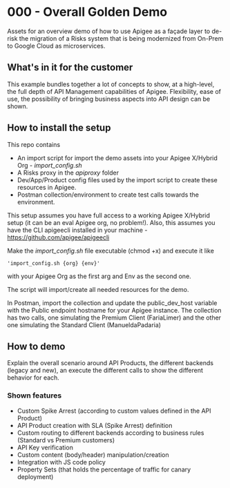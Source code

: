 # 000 - Overall Golden Demo
Assets for an overview demo of how to use Apigee as a façade layer to de-risk the migration of a Risks system that is being modernized from On-Prem to Google Cloud as microservices.

## What's in it for the customer
This example bundles together a lot of concepts to show, at a high-level, the full depth of API Management capabilities of Apigee. Flexibility, ease of use, the possibility of bringing business aspects into API design can be shown.

## How to install the setup
This repo contains
 - An import script for import the demo assets into your Apigee X/Hybrid Org - *import_config.sh*
 - A Risks proxy in the *apiproxy* folder
 - Dev/App/Product config files used by the import script to create these resources in Apigee.
 - Postman collection/environment to create test calls towards the environment.

This setup assumes you have full access to a working Apigee X/Hybrid setup (it can be an eval Apigee org, no problem!). Also, this assumes you have the CLI apigeecli installed in your machine - https://github.com/apigee/apigeecli 

Make the *import_config.sh* file executable (chmod +x) and execute it like
````
'import_config.sh {org} {env}'
````
with your Apigee Org as the first arg and Env as the second one.

The script will import/create all needed resources for the demo.

In Postman, import the collection and update the public_dev_host variable with the Public endpoint hostname for your Apigee instance. The collection has two calls, one simulating the Premium Client (FariaLimer) and the other one simulating the Standard Client (ManueldaPadaria)


## How to demo
Explain the overall scenario around API Products, the different backends (legacy and new), an execute the different calls to show the different behavior for each.

### Shown features
 - Custom Spike Arrest (according to custom values defined in the API Product)
 - API Product creation with SLA (Spike Arrest) definition
 - Custom routing to different backends according to business rules (Standard vs Premium customers)
 - API Key verification
 - Custom content (body/header) manipulation/creation
 - Integration with JS code policy
 - Property Sets (that holds the percentage of traffic for canary deployment)